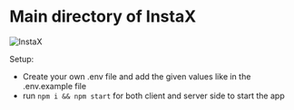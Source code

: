 # Main directory of InstaX

![InstaX](https://i.ibb.co/tmbsjTw/InstaX.png)

Setup:

- Create your own .env file and add the given values like in the .env.example file
- run `npm i && npm start` for both client and server side to start the app

